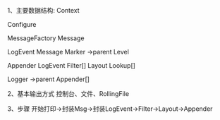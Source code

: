 1、主要数据结构:
Context

Configure

MessageFactory
    Message

LogEvent
    Message
    Marker ->parent
    Level

Appender
    LogEvent
    Filter[]
    Layout
    Lookup[]

Logger
    ->parent
    Appender[]

2、基本输出方式
控制台、文件、RollingFile

3、步骤
开始打印->封装Msg->封装LogEvent->Filter->Layout->Appender
